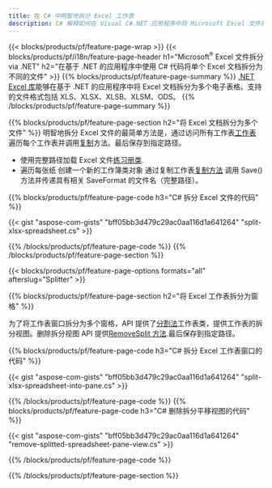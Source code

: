 ```yaml
---
title: 在 C# 中明智地拆分 Excel 工作表
description: C# 解释如何在 Visual C#.NET 应用程序中将 Microsoft Excel 文件拆分为多个文件的源代码
---
```

{{< blocks/products/pf/feature-page-wrap >}}
{{< blocks/products/pf/i18n/feature-page-header h1="Microsoft<sup>&reg;</sup> Excel 文件拆分 via .NET" h2="在基于 .NET 的应用程序中使用 C# 代码将单个 Excel 文档拆分为不同的文件" >}}
{{% blocks/products/pf/feature-page-summary %}}
[.NET Excel 库](/cells/zh/net/)能够在基于 .NET 的应用程序中将 Excel 文档拆分为多个电子表格。支持的文件格式包括 XLS、XLSX、XLSB、XLSM、ODS。
{{% /blocks/products/pf/feature-page-summary %}}

{{% blocks/products/pf/feature-page-section h2="将 Excel 文档拆分为多个文件" %}}
明智地拆分 Excel 文件的最简单方法是，通过访问所有工作表[工作表](https://reference.aspose.com/cells/net/aspose.cells/workbook/properties/worksheets) 遍历每个工作表并调用[复制](https://reference.aspose.com/cells/net/aspose.cells/worksheet/methods/copy)方法。最后保存到指定路径。

 + 使用完整路径加载 Excel 文件[练习册类](https://reference.aspose.com/cells/net/aspose.cells/workbook).
+ 遍历每张纸
创建一个新的工作簿类对象
 通过复制工作表[复制方法](https://reference.aspose.com/cells/net/aspose.cells/worksheet/methods/copy)
调用 Save() 方法并传递具有相关 SaveFormat 的文件名（完整路径）。

{{% blocks/products/pf/feature-page-code h3="C# 拆分 Excel 文件的代码" %}}

{{< gist "aspose-com-gists" "bff05bb3d479c29ac0aa116d1a641264" "split-xlsx-spreadsheet.cs" >}}

{{% /blocks/products/pf/feature-page-code %}}
{{% /blocks/products/pf/feature-page-section %}}

{{< blocks/products/pf/feature-page-options formats="all" afterslug="Splitter" >}}

{{% blocks/products/pf/feature-page-section h2="将 Excel 工作表拆分为窗格" %}}

为了将工作表窗口拆分为多个窗格，API 提供了[分割法](https://reference.aspose.com/cells/net/aspose.cells/worksheet/methods/split)工作表类，提供工作表的拆分视图。删除拆分视图 API 提供[RemoveSplit 方法](https://reference.aspose.com/cells/net/aspose.cells/worksheet/methods/removesplit).最后保存到指定路径。

{{% blocks/products/pf/feature-page-code h3="C# 拆分 Excel 工作表窗口的代码" %}}

{{< gist "aspose-com-gists" "bff05bb3d479c29ac0aa116d1a641264" "split-xlsx-spreadsheet-into-pane.cs" >}}

{{% /blocks/products/pf/feature-page-code %}}
{{% blocks/products/pf/feature-page-code h3="C# 删除拆分平移视图的代码" %}}

{{< gist "aspose-com-gists" "bff05bb3d479c29ac0aa116d1a641264" "remove-splitted-spreadsheet-pane-view.cs" >}}

{{% /blocks/products/pf/feature-page-code %}}

{{% /blocks/products/pf/feature-page-section %}}
